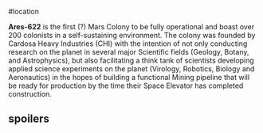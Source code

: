#location

**Ares-622** is the first (?) Mars Colony to be fully operational and boast over 200 colonists in a self-sustaining environment. The colony was founded by Cardosa Heavy Industries (CHI) with the intention of not only conducting research on the planet in several major Scientific fields (Geology, Botany, and Astrophysics), but also facilitating a think tank of scientists developing applied science experiments on the planet (Virology, Robotics, Biology and Aeronautics) in the hopes of building a functional Mining pipeline that will be ready for production by the time their Space Elevator has completed construction.

## spoilers


